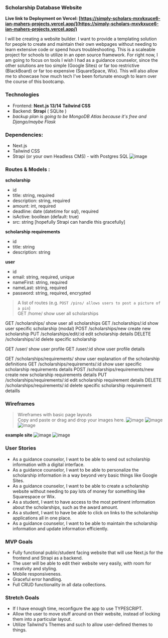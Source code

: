 ### Scholarship Database Website
**Live link to Deployment on Vercel: [https://simply-scholars-mxvkxuce6-ian-mahers-projects.vercel.app/](https://simply-scholars-mxvkxuce6-ian-mahers-projects.vercel.app/)**

I will be creating a website builder. I want to provide a templating solution for people to create and maintain their own webpages without needing to learn extensive code or spend hours troubleshooting. This is a scaleable project for schools to utilize in an open source framework.
For right now, I am going to focus on tools I wish I had as a guidance counselor, since the other solutions are too simple (Google Sites) or far too restrictive (BlackBoard) or far too expensive (SquareSpace, Wix).
This will also allow me to showcase how much tech I've been fortunate enough to learn over the course of this bootcamp. 

### Technologies

- Frontend: **Next.js 13/14** **Tailwind CSS**
- Backend: **Strapi** ( SQLite )
- _backup plan is going to be MongoDB Atlas because it's free and Django/maybe Flask_

### Dependencies: 
- Next.js
- Tailwind CSS
- Strapi (or your own Headless CMS) - with Postgres SQL
![image](https://media.git.generalassemb.ly/user/49628/files/b1ae58d8-3b9b-40f9-a154-3bb10b527428)


### Routes & Models :

**scholarship**
- id
- title: string, required
- description: string, required
- amount: int, required
- deadline: date (datetime for sql), required
- isActive: boollean (default: true)
- src: string [hopefully Strapi can handle this gracefully]

**scholarship requirements**
- id
- title: string
- description: string

**user**
- id
- email: string, required, unique
- nameFirst: string, required
- nameLast: string, required
- password: string, required, encrypted

> A list of routes (e.g. `POST /pins/ allows users to post a picture of a pin`)<br />
GET /home/ show user all scholarships

GET /scholarships/ show user all scholarships
GET /scholarships/:id show user specific scholarship (modal)
POST /scholarships/new create new scholarship
PUT /scholarships/edit/:id  edit scholarship details
DELETE /scholarships/:id delete specific scholarship

GET /user/ show user profile
GET /user/:id show user profile details

GET /scholarships/requirements/ show user explanation of the scholarship definitions
GET /scholarships/requirements/:id show user specific scholarship requirements details
POST /scholarships/requirements/new create new scholarship requirements details
PUT /scholarships/requirements/:id  edit scholarship requirement details
DELETE /scholarships/requirements/:id delete specific scholarship requirement detaills

### Wireframes
> Wireframes with basic page layouts<br />
> Copy and paste or drag and drop your images here.
![image](https://media.git.generalassemb.ly/user/49628/files/b30e9403-55c4-4cc4-9903-2998239fa840)
![image](https://media.git.generalassemb.ly/user/49628/files/684d01b4-2d79-4d62-9f91-f646f6f044d9)
![image](https://media.git.generalassemb.ly/user/49628/files/db44e7fe-41f1-4482-a60b-cb1103cd5aeb)

**example site**
![image](https://media.git.generalassemb.ly/user/49628/files/d3f5b16c-873b-4f02-8105-ee19997d5910)
![image](https://media.git.generalassemb.ly/user/49628/files/33de212c-c511-4197-8107-f29bb5208de5)


### User Stories
- As a guidance counselor, I want to be able to send out scholarship information with a digital interface.
- As a guidance counselor, I want to be able to personalize the scholarship information in a way beyond very basic things like Google Sites. 
- As a guidance counselor, I want to be able to create a scholarship website without needing to pay lots of money for something like Squarespace or Wix. 
- As a student, I want to have access to the most pertinent information about the scholarships, such as the award amount.
- As a student, I want to have be able to click on links to the scholarship applications all in one place.
- As a guidance counselor, I want to be able to maintain the scholarship information and update information efficiently.

### MVP Goals
- Fully functional public/student facing website that will use Next.js for the frontend and Strapi as a backend.
- The user will be able to edit their website very easily, with room for creativity and styling.
- Mobile responsiveness.
- Graceful error handling.
- Full CRUD functionality in all data collections. 

### Stretch Goals
- If I have enough time, reconfigure the app to use TYPESCRIPT.
- Allow the user to move stuff around on their website, instead of locking them into a particular layout. 
- Utilize Tailwind's Themes and such to allow user-defined themes to things.
